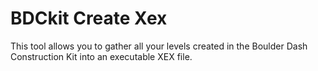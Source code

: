# BDCkit Create Xex

This tool allows you to gather all your levels created in the Boulder Dash Construction Kit into an executable XEX file.
